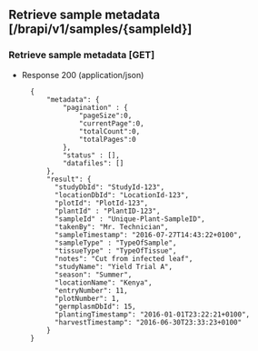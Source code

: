 ## Retrieve sample metadata [/brapi/v1/samples/{sampleId}]

### Retrieve sample metadata [GET]

+ Response 200 (application/json)

        {
            "metadata": {
                "pagination" : { 
                    "pageSize":0, 
                    "currentPage":0, 
                    "totalCount":0, 
                    "totalPages":0 
                },
                "status" : [],
                "datafiles": []
            },
            "result": {
              "studyDbId": "StudyId-123",
              "locationDbId": "LocationId-123",
              "plotId": "PlotId-123",
              "plantId" : "PlantID-123",
              "sampleId" : "Unique-Plant-SampleID",
              "takenBy": "Mr. Technician",
              "sampleTimestamp": "2016-07-27T14:43:22+0100",
              "sampleType" : "TypeOfSample",
              "tissueType" : "TypeOfTissue",
              "notes": "Cut from infected leaf",
              "studyName": "Yield Trial A",
              "season": "Summer",
              "locationName": "Kenya",
              "entryNumber": 11,
              "plotNumber": 1,
              "germplasmDbId": 15,
              "plantingTimestamp": "2016-01-01T23:22:21+0100",
              "harvestTimestamp": "2016-06-30T23:33:23+0100"
            }
        }
        
